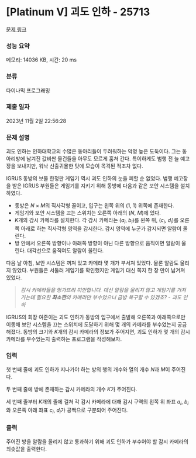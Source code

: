 # [Platinum V] 괴도 인하 - 25713 

[문제 링크](https://www.acmicpc.net/problem/25713) 

### 성능 요약

메모리: 14036 KB, 시간: 20 ms

### 분류

다이나믹 프로그래밍

### 제출 일자

2023년 11월 2일 22:56:28

### 문제 설명

<p>괴도 인하는 인하대학교의 수많은 동아리들이 두려워하는 악명 높은 도둑이다. 그는 동아리방에 남겨진 값비싼 물건들을 아무도 모르게 훔쳐 간다. 특이하게도 범행 전 늘 예고장을 보내지만, 워낙 신출귀몰한 탓에 모습이 목격된 적조차 없다.</p>

<p>IGRUS 동방의 보물 한정판 게임기 역시 괴도 인하의 눈을 피할 순 없었다. 범행 예고장을 받은 IGRUS 부원들은 게임기를 지키기 위해 동방에 다음과 같은 보안 시스템을 설치하였다.</p>

<ul>
	<li>동방은 <em>N</em> × <em>M</em>의 직사각형 꼴이고, 입구는 왼쪽 위의 (1, 1) 위쪽에 존재한다.</li>
	<li>게임기와 보안 시스템을 끄는 스위치는 오른쪽 아래의 (<em>N</em>, <em>M</em>)에 있다.</li>
	<li><em>K</em>개의 감시 카메라를 설치한다. 각 감시 카메라는 (<em>a<sub>i</sub></em>, <em>b<sub>i</sub></em>)를 왼쪽 위, (<em>c<sub>i</sub></em>, <em>d<sub>i</sub></em>)를 오른쪽 아래로 하는 직사각형 영역을 감시한다. 감시 영역에 누군가 감지되면 알람이 울린다.</li>
	<li>방 안에서 오른쪽 방향이나 아래쪽 방향이 아닌 다른 방향으로 움직이면 알람이 울린다. 대각선으로 움직여도 알람이 울린다.</li>
</ul>

<p>다음 날 아침, 보안 시스템은 꺼져 있고 카메라 몇 개가 부서져 있었다. 물론 알람도 울리지 않았다. 부원들은 서둘러 게임기를 확인했지만 게임기 대신 쪽지 한 장 만이 남겨져 있었다.</p>

<blockquote>
<p><em>감시 카메라들을 망가뜨려 미안합니다. 대신 알람을 울리지 않고 게임기를 가져가는데 필요한 <strong>최소한</strong>의 카메라만 부수었으니 금방 복구할 수 있겠죠? - 괴도 인하</em></p>
</blockquote>

<p>IGRUS의 회장 여준이는 괴도 인하가 동방의 입구에서 출발해 오른쪽과 아래쪽으로만 이동해 보안 시스템을 끄는 스위치에 도달하기 위해 몇 개의 카메라를 부수었는지 궁금해졌다. 동방의 크기와 <em>K</em>개의 감시 카메라의 정보가 주어지면, 괴도 인하가 몇 개의 감시 카메라를 부수었는지 출력하는 프로그램을 작성해보자.</p>

### 입력 

 <p>첫 번째 줄에 괴도 인하가 지나가야 하는 방의 행의 개수와 열의 개수 <em>N</em>과 <em>M</em>이 주어진다.</p>

<p>두 번째 줄에 방에 존재하는 감시 카메라의 개수 <em>K</em>가 주어진다.</p>

<p>세 번째 줄부터 <em>K</em>개의 줄에 걸쳐 각 감시 카메라에 대해 감시 구역의 왼쪽 위 좌표 <em>a<sub>i</sub></em>,<em> b<sub>i</sub></em>와 오른쪽 아래 좌표 <em>c<sub>i</sub></em>,<em> d<sub>i</sub></em>가 공백으로 구분되어 주어진다.</p>

### 출력 

 <p>주어진 방을 알람을 울리지 않고 통과하기 위해 괴도 인하가 부수어야 할 감시 카메라의 최솟값을 출력한다.</p>

